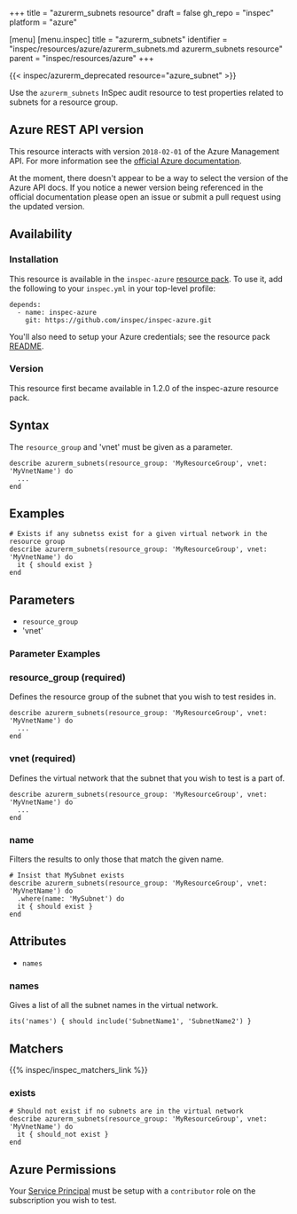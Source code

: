 +++
title = "azurerm_subnets resource"
draft = false
gh_repo = "inspec"
platform = "azure"

[menu]
  [menu.inspec]
    title = "azurerm_subnets"
    identifier = "inspec/resources/azure/azurerm_subnets.md azurerm_subnets resource"
    parent = "inspec/resources/azure"
+++

{{< inspec/azurerm_deprecated resource="azure_subnet" >}}

Use the `azurerm_subnets` InSpec audit resource to test properties related to
subnets for a resource group.

## Azure REST API version

This resource interacts with version `2018-02-01` of the Azure
Management API. For more information see the [official Azure documentation](https://docs.microsoft.com/en-us/rest/api/virtualnetwork/subnets/list).

At the moment, there doesn't appear to be a way to select the version of the
Azure API docs. If you notice a newer version being referenced in the official
documentation please open an issue or submit a pull request using the updated
version.

## Availability

### Installation

This resource is available in the `inspec-azure` [resource
pack](/inspec/glossary/#resource-pack). To use it, add the
following to your `inspec.yml` in your top-level profile:

    depends:
      - name: inspec-azure
        git: https://github.com/inspec/inspec-azure.git

You'll also need to setup your Azure credentials; see the resource pack
[README](https://github.com/inspec/inspec-azure#inspec-for-azure).

### Version

This resource first became available in 1.2.0 of the inspec-azure resource pack.

## Syntax

The `resource_group` and 'vnet' must be given as a parameter.

    describe azurerm_subnets(resource_group: 'MyResourceGroup', vnet: 'MyVnetName') do
      ...
    end

## Examples

    # Exists if any subnetss exist for a given virtual network in the resource group
    describe azurerm_subnets(resource_group: 'MyResourceGroup', vnet: 'MyVnetName') do
      it { should exist }
    end

## Parameters

- `resource_group`
- 'vnet'

### Parameter Examples

### resource_group (required)

Defines the resource group of the subnet that you wish to test resides in.

    describe azurerm_subnets(resource_group: 'MyResourceGroup', vnet: 'MyVnetName') do
      ...
    end

### vnet (required)

Defines the virtual network that the subnet that you wish to test is a part of.

    describe azurerm_subnets(resource_group: 'MyResourceGroup', vnet: 'MyVnetName') do
      ...
    end

### name

Filters the results to only those that match the given name.

    # Insist that MySubnet exists
    describe azurerm_subnets(resource_group: 'MyResourceGroup', vnet: 'MyVnetName') do
      .where(name: 'MySubnet') do
      it { should exist }
    end

## Attributes

- `names`

### names

Gives a list of all the subnet names in the virtual network.

    its('names') { should include('SubnetName1', 'SubnetName2') }

## Matchers

{{% inspec/inspec_matchers_link %}}

### exists

    # Should not exist if no subnets are in the virtual network
    describe azurerm_subnets(resource_group: 'MyResourceGroup', vnet: 'MyVnetName') do
      it { should_not exist }
    end

## Azure Permissions

Your [Service
Principal](https://docs.microsoft.com/en-us/azure/azure-resource-manager/resource-group-create-service-principal-portal)
must be setup with a `contributor` role on the subscription you wish to test.
